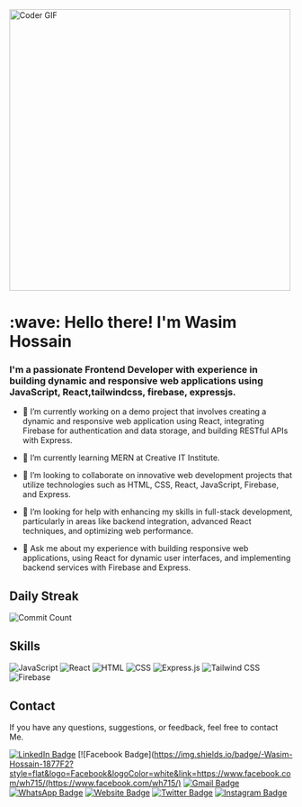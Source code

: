 <img src="https://media.giphy.com/media/SWoSkN6DxTszqIKEqv/giphy.gif" alt="Coder GIF" width="500">


<h1 align="left" id="macropower-title">:wave: Hello there! I'm Wasim Hossain</h1>
<h3 align="left">I'm a passionate Frontend Developer with experience in building dynamic and responsive web applications using JavaScript, React,tailwindcss, firebase, expressjs.</h3>



- 🔭 I’m currently working on a demo project that involves creating a dynamic and responsive web application using React, integrating Firebase for authentication and data storage, and building RESTful APIs with Express.
  
- 🌱 I’m currently learning MERN at Creative IT Institute.
  
- 👯 I’m looking to collaborate on innovative web development projects that utilize technologies such as HTML, CSS, React, JavaScript, Firebase, and Express.
  
- 🤔 I’m looking for help with enhancing my skills in full-stack development, particularly in areas like backend integration, advanced React techniques, and optimizing web performance.
  
- 💬 Ask me about my experience with building responsive web applications, using React for dynamic user interfaces, and implementing backend services with Firebase and Express.


 ## Daily Streak 

![Commit Count](https://github-readme-stats.vercel.app/api?username=wasim715&show_icons=true&count_private=true&hide=issues&hide_title=true&include_all_commits=true&custom_title=My%20GitHub%20Commit%20Count)

## Skills

![JavaScript](https://img.shields.io/badge/JavaScript-F7DF1E?style=for-the-badge&logo=javascript&logoColor=black)
![React](https://img.shields.io/badge/React-20232A?style=for-the-badge&logo=react&logoColor=61DAFB)
![HTML](https://img.shields.io/badge/HTML-E34F26?style=for-the-badge&logo=html5&logoColor=white)
![CSS](https://img.shields.io/badge/CSS-1572B6?style=for-the-badge&logo=css3&logoColor=white)
![Express.js](https://img.shields.io/badge/Express.js-000000?style=for-the-badge&logo=express&logoColor=white)
![Tailwind CSS](https://img.shields.io/badge/Tailwind%20CSS-38B2AC?style=for-the-badge&logo=tailwind-css&logoColor=white)
![Firebase](https://img.shields.io/badge/Firebase-FFCA28?style=for-the-badge&logo=firebase&logoColor=black)

## Contact

If you have any questions, suggestions, or feedback, feel free to contact Me.

[![LinkedIn Badge](https://img.shields.io/badge/-Wasim-blue?style=flat&logo=Linkedin&logoColor=white&link=https://www.linkedin.com/in/yourprofile)](https://www.linkedin.com/in/yourprofile)
[![Facebook Badge](https://img.shields.io/badge/-Wasim-Hossain-1877F2?style=flat&logo=Facebook&logoColor=white&link=https://www.facebook.com/wh715/(https://www.facebook.com/wh715/)
[![Gmail Badge](https://img.shields.io/badge/-support@visitbdland.com-D14836?style=flat&logo=Gmail&logoColor=white&link=mailto:support@visitbdland.com)](mailto:support@visitbdland.com)
[![WhatsApp Badge](https://img.shields.io/badge/-WhatsApp-25D366?style=flat&logo=WhatsApp&logoColor=white&link=https://wa.me/yourwhatsapplink)](https://wa.me/yourwhatsapplink)
[![Website Badge](https://img.shields.io/badge/-visitbdland.com-47CCCC?style=flat&logo=Google-Chrome&logoColor=white&link=https://www.visitbdland.com)](https://www.visitbdland.com)
[![Twitter Badge](https://img.shields.io/badge/-@VisitBDLand-1ca0f1?style=flat&labelColor=1ca0f1&logo=Twitter&logoColor=white&link=https://twitter.com/VisitBDLand)](https://twitter.com/VisitBDLand)
[![Instagram Badge](https://img.shields.io/badge/-@visitbdland-purple?style=flat&logo=Instagram&logoColor=white&link=https://instagram.com/visitbdland)](https://instagram.com/visitbdland)





